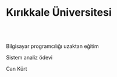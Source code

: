 <h1>Kırıkkale Üniversitesi</h1>
<br><br>
<p>Bilgisayar programcılığı uzaktan eğitim</p>
<p>Sistem analiz ödevi</p>
<p>Can Kürt</p>
